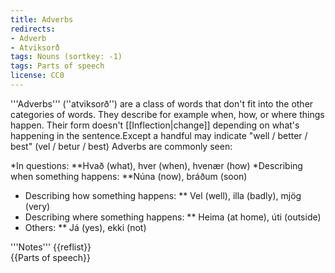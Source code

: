 ```yaml
---
title: Adverbs
redirects:
- Adverb
- Atviksorð
tags: Nouns (sortkey: -1)
tags: Parts of speech
license: CC0
---
```


'''Adverbs''' (''atviksorð'') are a class of words that don't fit into the other categories of words. They  describe for example when, how, or where things happen. Their form doesn't [[Inflection|change]] depending on what's happening in the sentence.<ref>Except a handful may indicate "well / better / best" (vel / betur / best)</ref> Adverbs are commonly seen:

*In questions:
**Hvað (what), hver (when), hvenær (how)
*Describing when something happens:
**Núna (now), bráðum (soon)
* Describing how something happens:
** Vel (well), illa (badly), mjög (very)
* Describing where something happens:
** Heima (at home), úti (outside)
* Others:
** Já (yes), ekki (not)

<div class="notes">
'''Notes'''
{{reflist}}
</div>
{{Parts of speech}}